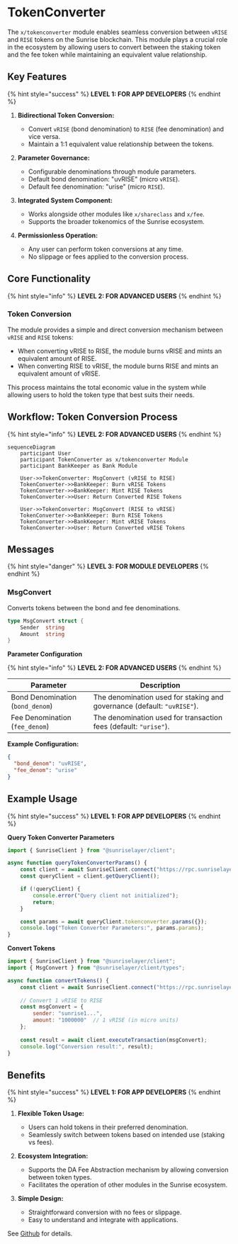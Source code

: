 # TokenConverter

The `x/tokenconverter` module enables seamless conversion between `vRISE` and `RISE` tokens on the Sunrise blockchain. This module plays a crucial role in the ecosystem by allowing users to convert between the staking token and the fee token while maintaining an equivalent value relationship.

## Key Features

{% hint style="success" %}
**LEVEL 1: FOR APP DEVELOPERS**
{% endhint %}

1. **Bidirectional Token Conversion:**

   - Convert `vRISE` (bond denomination) to `RISE` (fee denomination) and vice versa.
   - Maintain a 1:1 equivalent value relationship between the tokens.

2. **Parameter Governance:**

   - Configurable denominations through module parameters.
   - Default bond denomination: "uvRISE" (micro `vRISE`).
   - Default fee denomination: "urise" (micro `RISE`).

3. **Integrated System Component:**

   - Works alongside other modules like `x/shareclass` and `x/fee`.
   - Supports the broader tokenomics of the Sunrise ecosystem.

4. **Permissionless Operation:**

   - Any user can perform token conversions at any time.
   - No slippage or fees applied to the conversion process.

## Core Functionality

{% hint style="info" %}
**LEVEL 2: FOR ADVANCED USERS**
{% endhint %}

### Token Conversion

The module provides a simple and direct conversion mechanism between `vRISE` and `RISE` tokens:

- When converting vRISE to RISE, the module burns vRISE and mints an equivalent amount of RISE.
- When converting RISE to vRISE, the module burns RISE and mints an equivalent amount of vRISE.

This process maintains the total economic value in the system while allowing users to hold the token type that best suits their needs.

## Workflow: Token Conversion Process

{% hint style="info" %}
**LEVEL 2: FOR ADVANCED USERS**
{% endhint %}

```mermaid
sequenceDiagram
    participant User
    participant TokenConverter as x/tokenconverter Module
    participant BankKeeper as Bank Module

    User->>TokenConverter: MsgConvert (vRISE to RISE)
    TokenConverter->>BankKeeper: Burn vRISE Tokens
    TokenConverter->>BankKeeper: Mint RISE Tokens
    TokenConverter->>User: Return Converted RISE Tokens

    User->>TokenConverter: MsgConvert (RISE to vRISE)
    TokenConverter->>BankKeeper: Burn RISE Tokens
    TokenConverter->>BankKeeper: Mint vRISE Tokens
    TokenConverter->>User: Return Converted vRISE Tokens
```

## Messages

{% hint style="danger" %}
**LEVEL 3: FOR MODULE DEVELOPERS**
{% endhint %}

### MsgConvert

Converts tokens between the bond and fee denominations.

```go
type MsgConvert struct {
    Sender  string
    Amount  string
}
```

**Parameter Configuration**

{% hint style="info" %}
**LEVEL 2: FOR ADVANCED USERS**
{% endhint %}

| Parameter                     | Description                                                                          |
|------------------------------|--------------------------------------------------------------------------------------|
| Bond Denomination (`bond_denom`) | The denomination used for staking and governance (default: `"uvRISE"`).             |
| Fee Denomination (`fee_denom`)   | The denomination used for transaction fees (default: `"urise"`).                    |

**Example Configuration:**

```json
{
  "bond_denom": "uvRISE",
  "fee_denom": "urise"
}
```

## Example Usage

{% hint style="success" %}
**LEVEL 1: FOR APP DEVELOPERS**
{% endhint %}

**Query Token Converter Parameters**

```javascript
import { SunriseClient } from "@sunriselayer/client";

async function queryTokenConverterParams() {
    const client = await SunriseClient.connect("https://rpc.sunriselayer.io");
    const queryClient = client.getQueryClient();

    if (!queryClient) {
        console.error("Query client not initialized");
        return;
    }

    const params = await queryClient.tokenconverter.params({});
    console.log("Token Converter Parameters:", params.params);
}
```

**Convert Tokens**

```javascript
import { SunriseClient } from "@sunriselayer/client";
import { MsgConvert } from "@sunriselayer/client/types";

async function convertTokens() {
    const client = await SunriseClient.connect("https://rpc.sunriselayer.io");
    
    // Convert 1 vRISE to RISE
    const msgConvert = {
        sender: "sunrise1...",
        amount: "1000000"  // 1 vRISE (in micro units)
    };
    
    const result = await client.executeTransaction(msgConvert);
    console.log("Conversion result:", result);
}
```

## Benefits

{% hint style="success" %}
**LEVEL 1: FOR APP DEVELOPERS**
{% endhint %}

1. **Flexible Token Usage:**

   - Users can hold tokens in their preferred denomination.
   - Seamlessly switch between tokens based on intended use (staking vs fees).

2. **Ecosystem Integration:**

   - Supports the DA Fee Abstraction mechanism by allowing conversion between token types.
   - Facilitates the operation of other modules in the Sunrise ecosystem.

3. **Simple Design:**

   - Straightforward conversion with no fees or slippage.
   - Easy to understand and integrate with applications.

See [Github](https://github.com/sunriselayer/sunrise/tree/main/x/tokenconverter) for details.
